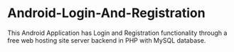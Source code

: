 # Android-Login-And-Registration
This Android Application has Login and Registration functionality through a free web hosting site server backend in PHP with MySQL database.
